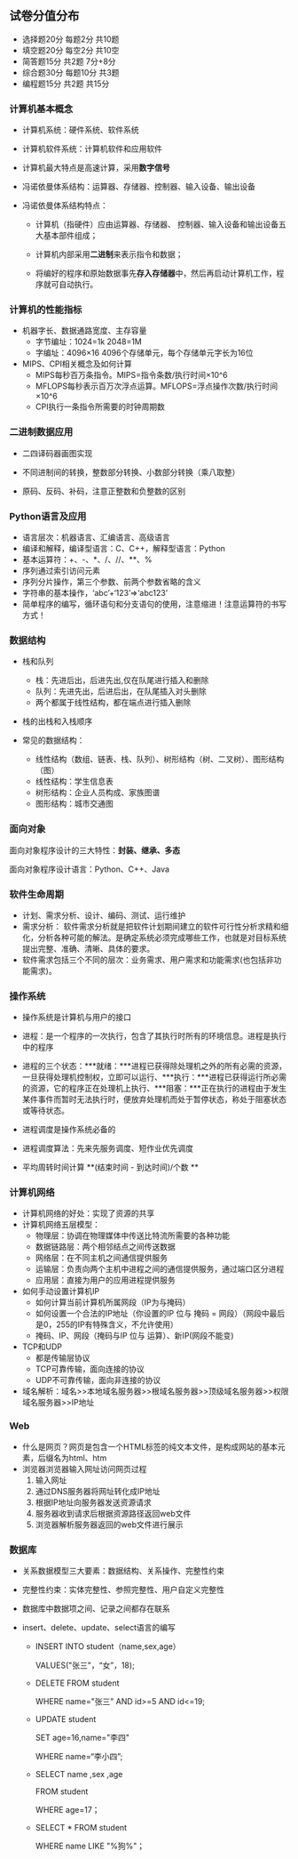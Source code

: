 ## 试卷分值分布

- 选择题20分 每题2分 共10题
- 填空题20分 每空2分 共10空
- 简答题15分 共2题 7分+8分
- 综合题30分 每题10分 共3题
- 编程题15分 共2题 共15分

### 计算机基本概念

- 计算机系统：硬件系统、软件系统

+ 计算机软件系统：计算机软件和应用软件

+ 计算机最大特点是高速计算，采用**数字信号**

+ 冯诺依曼体系结构：运算器、存储器、控制器、输入设备、输出设备

+ 冯诺依曼体系结构特点： 

  + 计算机（指硬件）应由运算器、存储器、 控制器、输入设备和输出设备五大基本部件组成；

  +  计算机内部采用**二进制**来表示指令和数据；
  +  将编好的程序和原始数据事先**存入存储器**中，然后再启动计算机工作，程序就可自动执行。

### 计算机的性能指标

- 机器字长、数据通路宽度、主存容量
  - 字节编址：1024=1k     2048=1M
  - 字编址：4096×16 4096个存储单元，每个存储单元字长为16位
- MIPS、CPI相关概念及如何计算
  - MIPS每秒百万条指令。MIPS=指令条数/执行时间×10^6
  - MFLOPS每秒表示百万次浮点运算。MFLOPS=浮点操作次数/执行时间×10^6
  - CPI执行一条指令所需要的时钟周期数

### 二进制数据应用

- 二四译码器画图实现

  

- 不同进制间的转换，整数部分转换、小数部分转换（乘八取整）

- 原码、反码、补码，注意正整数和负整数的区别

### Python语言及应用

- 语言层次：机器语言、汇编语言、高级语言
- 编译和解释，编译型语言：C、C++，解释型语言：Python
- 基本运算符：+、-、*、/、//、**、%
- 序列通过索引访问元素
- 序列分片操作，第三个参数、前两个参数省略的含义
- 字符串的基本操作，‘abc’+‘123’=>‘abc123’
- 简单程序的编写，循环语句和分支语句的使用，注意缩进！注意运算符的书写方式！

### 数据结构

- 栈和队列

  - 栈：先进后出，后进先出,仅在队尾进行插入和删除
  - 队列：先进先出，后进后出，在队尾插入对头删除
  - 两个都属于线性结构，都在端点进行插入删除

- 栈的出栈和入栈顺序

- 常见的数据结构：

  - 线性结构（数组、链表、栈、队列）、树形结构（树、二叉树）、图形结构（图）
  - 线性结构：学生信息表
  - 树形结构：企业人员构成、家族图谱
  - 图形结构：城市交通图

  

### 面向对象

面向对象程序设计的三大特性：**封装、继承、多态**

面向对象程序设计语言：Python、C++、Java

### 软件生命周期

- 计划、需求分析、设计、编码、测试、运行维护
- 需求分析： 软件需求分析就是把软件计划期间建立的软件可行性分析求精和细化，分析各种可能的解法。是确定系统必须完成哪些工作，也就是对目标系统提出完整、准确、清晰、具体的要求。
-  软件需求包括三个不同的层次：业务需求、用户需求和功能需求(也包括非功能需求)。

### 操作系统

- 操作系统是计算机与用户的接口

- 进程：是一个程序的一次执行，包含了其执行时所有的环境信息。进程是执行中的程序 

- 进程的三个状态：***就绪：***进程已获得除处理机之外的所有必需的资源，一旦获得处理机控制权，立即可以运行、***执行：***进程已获得运行所必需的资源，它的程序正在处理机上执行、***阻塞：***正在执行的进程由于发生某件事件而暂时无法执行时，便放弃处理机而处于暂停状态，称处于阻塞状态或等待状态。

- 进程调度是操作系统必备的

- 进程调度算法：先来先服务调度、短作业优先调度

- 平均周转时间计算  **(结束时间 - 到达时间)/个数 **

   

### 计算机网络

- 计算机网络的好处：实现了资源的共享
- 计算机网络五层模型：
  - 物理层：协调在物理媒体中传送比特流所需要的各种功能
  - 数据链路层：两个相邻结点之间传送数据
  - 网络层：在不同主机之间通信提供服务
  - 运输层：负责向两个主机中进程之间的通信提供服务，通过端口区分进程
  - 应用层：直接为用户的应用进程提供服务
- 如何手动设置计算机IP
  - 如何计算当前计算机所属网段（IP为与掩码）
  - 如何设置一个合法的IP地址（你设置的IP 位与 掩码 = 网段）（网段中最后是0，255的IP有特殊含义，不允许使用）
  - 掩码、IP、网段（掩码与IP 位与 运算）、新IP(网段不能变)
- TCP和UDP
  - 都是传输层协议
  - TCP可靠传输，面向连接的协议
  - UDP不可靠传输，面向非连接的协议
- 域名解析：域名>>本地域名服务器>>根域名服务器>>顶级域名服务器>>权限域名服务器>>IP地址

### Web

- 什么是网页？网页是包含一个HTML标签的纯文本文件，是构成网站的基本元素，后缀名为html、htm
- 浏览器浏览器输入网址访问网页过程
  1. 输入网址
  2. 通过DNS服务器将网址转化成IP地址
  3. 根据IP地址向服务器发送资源请求
  4. 服务器收到请求后根据资源路径返回web文件
  5. 浏览器解析服务器返回的web文件进行展示

### 数据库

- 关系数据模型三大要素：数据结构、关系操作、完整性约束

- 完整性约束：实体完整性、参照完整性、用户自定义完整性

- 数据库中数据项之间、记录之间都存在联系

- insert、delete、update、select语言的编写

  - INSERT INTO student（name,sex,age）

    VALUES("张三"，“女”，18);

  - DELETE FROM student

    WHERE name="张三" AND id>=5 AND id<=19;

  - UPDATE student

    SET age=16,name="李四"

    WHERE name=“李小四”;

  - SELECT name ,sex ,age

    FROM student

    WHERE age=17；

  - SELECT * FROM student

    WHERE name LIKE "%狗%"；

    